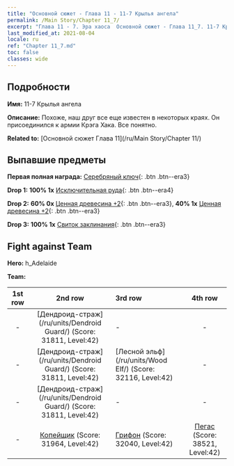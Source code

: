 ```yaml
---
title: "Основной сюжет - Глава 11 - 11-7 Крылья ангела"
permalink: /Main Story/Chapter 11_7/
excerpt: "Глава 11 - 7. Эра хаоса  Основной сюжет - Глава 11_7. 11-7 Крылья ангела"
last_modified_at: 2021-08-04
locale: ru
ref: "Chapter 11_7.md"
toc: false
classes: wide
---
```


## Подробности

 **Имя:** 11-7 Крылья ангела

 **Описание:** Похоже, наш друг все еще известен в некоторых краях. Он присоединился к армии Крэга Хака. Все понятно.

 **Related to:** [Основной сюжет Глава 11](/ru/Main Story/Chapter 11/)

## Выпавшие предметы

 **Первая полная награда:** [Серебряный ключ](/ItemsRU/con_693/){: .btn .btn--era3}

 **Drop 1:** **100% 1x** [Исключительная руда](/ItemsRU/mat_33/){: .btn .btn--era4}

 **Drop 2:** **60% 0x** [Ценная древесина +2](/ItemsRU/mat_27/){: .btn .btn--era3}, **40% 1x** [Ценная древесина +2](/ItemsRU/mat_27/){: .btn .btn--era3}

 **Drop 3:** **100% 1x** [Свиток заклинания](/ItemsRU/con_694/){: .btn .btn--era3}


## Fight against Team
 **Hero:** h_Adelaide

 **Team:**


  | 1st row | 2nd row | 3rd row | 4th row |
  |:----:|:----:|:----|:----:|
  | - | [Дендроид-страж](/ru/units/Dendroid Guard/) (Score: 31811, Level:42)  | - | - |
  | - | [Дендроид-страж](/ru/units/Dendroid Guard/) (Score: 31811, Level:42)  | [Лесной эльф](/ru/units/Wood Elf/) (Score: 32116, Level:42)  | - |
  | - | [Дендроид-страж](/ru/units/Dendroid Guard/) (Score: 31811, Level:42)  | - | - |
  | - | [Копейщик](/ru/units/Pikeman/) (Score: 31964, Level:42)  | [Грифон](/ru/units/Griffin/) (Score: 32040, Level:42)  | [Пегас](/ru/units/Pegasus/) (Score: 38521, Level:42)  |


